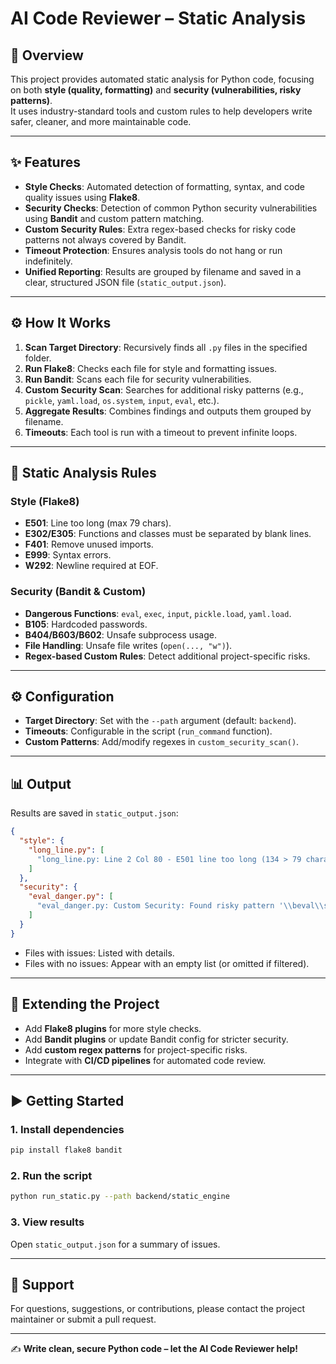 # AI Code Reviewer – Static Analysis

## 📌 Overview
This project provides automated static analysis for Python code, focusing on both **style (quality, formatting)** and **security (vulnerabilities, risky patterns)**.  
It uses industry-standard tools and custom rules to help developers write safer, cleaner, and more maintainable code.

---

## ✨ Features
- **Style Checks**: Automated detection of formatting, syntax, and code quality issues using **Flake8**.
- **Security Checks**: Detection of common Python security vulnerabilities using **Bandit** and custom pattern matching.
- **Custom Security Rules**: Extra regex-based checks for risky code patterns not always covered by Bandit.
- **Timeout Protection**: Ensures analysis tools do not hang or run indefinitely.
- **Unified Reporting**: Results are grouped by filename and saved in a clear, structured JSON file (`static_output.json`).

---

## ⚙️ How It Works
1. **Scan Target Directory**: Recursively finds all `.py` files in the specified folder.  
2. **Run Flake8**: Checks each file for style and formatting issues.  
3. **Run Bandit**: Scans each file for security vulnerabilities.  
4. **Custom Security Scan**: Searches for additional risky patterns (e.g., `pickle`, `yaml.load`, `os.system`, `input`, `eval`, etc.).  
5. **Aggregate Results**: Combines findings and outputs them grouped by filename.  
6. **Timeouts**: Each tool is run with a timeout to prevent infinite loops.  

---

## 📝 Static Analysis Rules

### Style (Flake8)
- **E501**: Line too long (max 79 chars).  
- **E302/E305**: Functions and classes must be separated by blank lines.  
- **F401**: Remove unused imports.  
- **E999**: Syntax errors.  
- **W292**: Newline required at EOF.  

### Security (Bandit & Custom)
- **Dangerous Functions**: `eval`, `exec`, `input`, `pickle.load`, `yaml.load`.  
- **B105**: Hardcoded passwords.  
- **B404/B603/B602**: Unsafe subprocess usage.  
- **File Handling**: Unsafe file writes (`open(..., "w")`).  
- **Regex-based Custom Rules**: Detect additional project-specific risks.  

---

## ⚙️ Configuration
- **Target Directory**: Set with the `--path` argument (default: `backend`).  
- **Timeouts**: Configurable in the script (`run_command` function).  
- **Custom Patterns**: Add/modify regexes in `custom_security_scan()`.  

---

## 📊 Output
Results are saved in `static_output.json`:

```json
{
  "style": {
    "long_line.py": [
      "long_line.py: Line 2 Col 80 - E501 line too long (134 > 79 characters)"
    ]
  },
  "security": {
    "eval_danger.py": [
      "eval_danger.py: Custom Security: Found risky pattern '\\beval\\s*\\(' at position 30"
    ]
  }
}
```

- Files with issues: Listed with details.  
- Files with no issues: Appear with an empty list (or omitted if filtered).  

---

## 🚀 Extending the Project
- Add **Flake8 plugins** for more style checks.  
- Add **Bandit plugins** or update Bandit config for stricter security.  
- Add **custom regex patterns** for project-specific risks.  
- Integrate with **CI/CD pipelines** for automated code review.  

---

## ▶️ Getting Started

### 1. Install dependencies
```bash
pip install flake8 bandit
```

### 2. Run the script
```bash
python run_static.py --path backend/static_engine
```

### 3. View results
Open `static_output.json` for a summary of issues.  

---

## 🤝 Support
For questions, suggestions, or contributions, please contact the project maintainer or submit a pull request.  

---

✍️ **Write clean, secure Python code – let the AI Code Reviewer help!**
